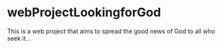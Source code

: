 # webProjectLookingforGod
This is a web project that aims to spread the good news of God to all who seek it...
